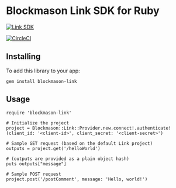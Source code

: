 # Blockmason Link SDK for Ruby

[![Link SDK][3]][4]

[![CircleCI][1]][2]

## Installing

To add this library to your app:

```
gem install blockmason-link
```

## Usage

```
require 'blockmason-link'

# Initialize the project
project = Blockmason::Link::Provider.new.connect!.authenticate!(client_id: '<client-id>', client_secret: '<client-secret>')

# Sample GET request (based on the default Link project)
outputs = project.get('/helloWorld')

# (outputs are provided as a plain object hash)
puts outputs["message"]

# Sample POST request
project.post('/postComment', message: 'Hello, world!')
```

[1]: https://circleci.com/gh/blockmason/link-sdk.ruby.svg?style=svg
[2]: https://circleci.com/gh/blockmason/link-sdk.ruby
[3]: https://mason.link/sdk.png
[4]: https://blockmason.link/
